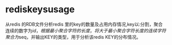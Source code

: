 rediskeysusage
==============

从redis 的RDB文件分析redis 里的key的数量及占用内存情况,key以:分割，聚合连续的数字为$id，根据最小聚合字符的长度，将大于最小聚合字符长度的连续字符聚合为$seq，并输出KEY的类型，用于分析该redis KEY的分布情况。
